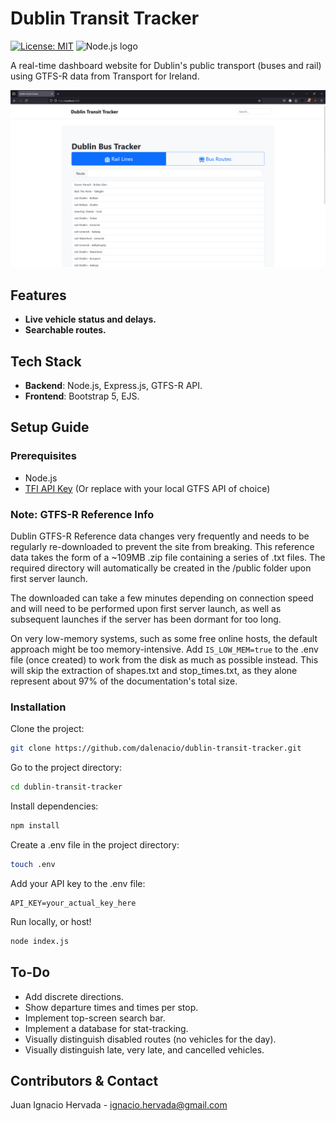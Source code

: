 # Dublin Transit Tracker

[![License: MIT](https://img.shields.io/badge/License-MIT-blue.svg)](LICENSE)
<img src="https://www.vectorlogo.zone/logos/nodejs/nodejs-icon.svg" alt="Node.js logo" width="20" height="20">

A real-time dashboard website for Dublin's public transport (buses and rail) using GTFS-R data from Transport for Ireland.

![App Screenshot](/public/images/screenshot.png)

## Features

- **Live vehicle status and delays.**
- **Searchable routes.**

## Tech Stack

- **Backend**: Node.js, Express.js, GTFS-R API.
- **Frontend**: Bootstrap 5, EJS.

## Setup Guide

### Prerequisites
- Node.js
- [TFI API Key](https://developer.nationaltransport.ie/api-details#api=gtfsr&operation=gtfsr-v2) (Or replace with your local GTFS API of choice)

### Note: GTFS-R Reference Info
Dublin GTFS-R Reference data changes very frequently and needs to be regularly re-downloaded to prevent the site from breaking. This reference data takes the form of a ~109MB .zip file containing a series of .txt files. The required directory will automatically be created in the /public folder upon first server launch.

The downloaded can take a few minutes depending on connection speed and will need to be performed upon first server launch, as well as subsequent launches if the server has been dormant for too long. 

On very low-memory systems, such as some free online hosts, the default approach might be too memory-intensive. Add ``IS_LOW_MEM=true`` to the .env file (once created) to work from the disk as much as possible instead.
This will skip the extraction of shapes.txt and stop_times.txt, as they alone represent about 97% of the documentation's total size.

### Installation

Clone the project:
```bash
git clone https://github.com/dalenacio/dublin-transit-tracker.git
```
Go to the project directory:
```bash
cd dublin-transit-tracker
```
Install dependencies:
```bash
npm install
```
Create a .env file in the project directory:
```bash
touch .env
```
Add your API key to the .env file:
```env
API_KEY=your_actual_key_here
```
Run locally, or host!
```bash
node index.js
```

## To-Do
* Add discrete directions.
* Show departure times and times per stop.
* Implement top-screen search bar.
* Implement a database for stat-tracking.
* Visually distinguish disabled routes (no vehicles for the day).
* Visually distinguish late, very late, and cancelled vehicles.

## Contributors & Contact
Juan Ignacio Hervada - ignacio.hervada@gmail.com